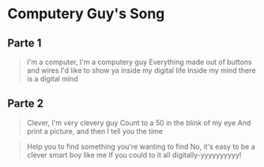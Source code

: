 Computery Guy's Song
===
Parte 1
---

>I'm a computer, I'm a computery guy
Everything made out of buttons and wires
I'd like to show ya inside my digital life
Inside my mind there is a digital mind

Parte 2
---

>Clever, I'm very clevery guy
Count to a 50 in the blink of my eye
And print a picture, and then I tell you the time

>Help you to find something you're wanting to find
No, it's easy to be a clever smart boy like me
If you could to it all digitally-yyyyyyyyyy!